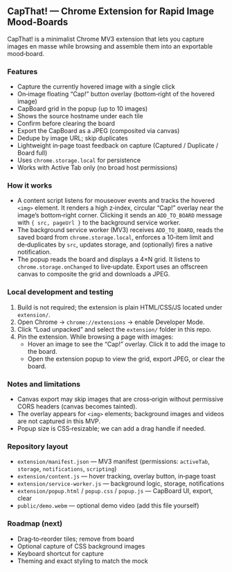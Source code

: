 ## CapThat! — Chrome Extension for Rapid Image Mood‑Boards

CapThat! is a minimalist Chrome MV3 extension that lets you capture images en masse while browsing and assemble them into an exportable mood‑board.

### Features

- Capture the currently hovered image with a single click
- On‑image floating “Cap!” button overlay (bottom‑right of the hovered image)
- CapBoard grid in the popup (up to 10 images)
- Shows the source hostname under each tile
- Confirm before clearing the board
- Export the CapBoard as a JPEG (composited via canvas)
- Dedupe by image URL; skip duplicates
- Lightweight in‑page toast feedback on capture (Captured / Duplicate / Board full)
- Uses `chrome.storage.local` for persistence
- Works with Active Tab only (no broad host permissions)

### How it works

- A content script listens for mouseover events and tracks the hovered `<img>` element. It renders a high z‑index, circular “Cap!” overlay near the image’s bottom‑right corner. Clicking it sends an `ADD_TO_BOARD` message with `{ src, pageUrl }` to the background service worker.
- The background service worker (MV3) receives `ADD_TO_BOARD`, reads the saved board from `chrome.storage.local`, enforces a 10‑item limit and de‑duplicates by `src`, updates storage, and (optionally) fires a native notification.
- The popup reads the board and displays a 4×N grid. It listens to `chrome.storage.onChanged` to live‑update. Export uses an offscreen canvas to composite the grid and downloads a JPEG.

### Local development and testing

1. Build is not required; the extension is plain HTML/CSS/JS located under `extension/`.
2. Open Chrome → `chrome://extensions` → enable Developer Mode.
3. Click “Load unpacked” and select the `extension/` folder in this repo.
4. Pin the extension. While browsing a page with images:
   - Hover an image to see the “Cap!” overlay. Click it to add the image to the board.
   - Open the extension popup to view the grid, export JPEG, or clear the board.

### Notes and limitations

- Canvas export may skip images that are cross‑origin without permissive CORS headers (canvas becomes tainted).
- The overlay appears for `<img>` elements; background images and videos are not captured in this MVP.
- Popup size is CSS‑resizable; we can add a drag handle if needed.

### Repository layout

- `extension/manifest.json` — MV3 manifest (permissions: `activeTab`, `storage`, `notifications`, `scripting`)
- `extension/content.js` — hover tracking, overlay button, in‑page toast
- `extension/service-worker.js` — background logic, storage, notifications
- `extension/popup.html` / `popup.css` / `popup.js` — CapBoard UI, export, clear
- `public/demo.webm` — optional demo video (add this file yourself)

### Roadmap (next)

- Drag‑to‑reorder tiles; remove from board
- Optional capture of CSS background images
- Keyboard shortcut for capture
- Theming and exact styling to match the mock
